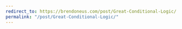 ```yaml
---
redirect_to: https://brendoneus.com/post/Great-Conditional-Logic/
permalink: "/post/Great-Conditional-Logic/"
---
```

